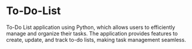 # To-Do-List
To-Do List application using Python, which allows users to efficiently manage and organize their tasks. The application provides features to create, update, and track to-do lists, making task management seamless.
